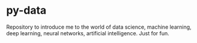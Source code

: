 # py-data
Repository to introduce me to the world of data science, machine learning, deep learning, neural networks, artificial intelligence. Just for fun.

